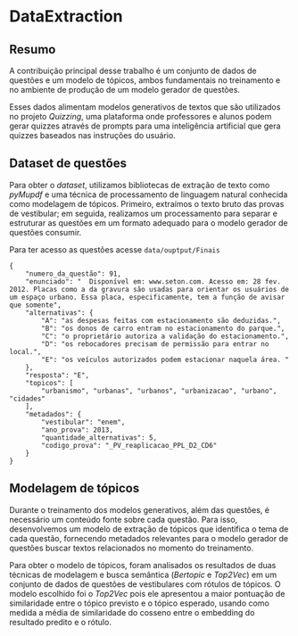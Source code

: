 # DataExtraction

## Resumo

A contribuição principal desse trabalho é um conjunto de dados de questões e um modelo de tópicos, ambos fundamentais no treinamento e no ambiente de produção de um modelo gerador de questões.

Esses dados alimentam modelos generativos de textos que são utilizados no projeto *Quizzing*, uma plataforma onde professores e alunos podem gerar quizzes através de prompts para uma inteligência artificial que gera quizzes baseados nas instruções do usuário.

## Dataset de questões

Para obter o *dataset*, utilizamos bibliotecas de extração de texto como *pyMupdf* e uma técnica de processamento de linguagem natural conhecida como modelagem de tópicos. Primeiro, extraímos o texto bruto das provas de vestibular; em seguida, realizamos um processamento para separar e estruturar as questões em um formato adequado para o modelo gerador de questões consumir.

Para ter acesso as questões acesse `data/ouptput/Finais`

```
{
    "numero_da_questão": 91,
    "enunciado": "  Disponível em: www.seton.com. Acesso em: 28 fev. 2012. Placas como a da gravura são usadas para orientar os usuários de um espaço urbano. Essa placa, especificamente, tem a função de avisar que somente",
    "alternativas": {
        "A": "as despesas feitas com estacionamento são deduzidas.",
        "B": "os donos de carro entram no estacionamento do parque.",
        "C": "o proprietário autoriza a validação do estacionamento.",
        "D": "os rebocadores precisam de permissão para entrar no local.",
        "E": "os veículos autorizados podem estacionar naquela área. "
    },
    "resposta": "E",
    "topicos": [
        "urbanismo", "urbanas", "urbanos", "urbanizacao", "urbano", "cidades"
    ],
    "metadados": {
        "vestibular": "enem",
        "ano_prova": 2013,
        "quantidade_alternativas": 5,
        "codigo_prova": "_PV_reaplicacao_PPL_D2_CD6"
    }
}
 ```

## Modelagem de tópicos

Durante o treinamento dos modelos generativos, além das questões, é necessário um conteúdo fonte sobre cada questão. Para isso, desenvolvemos um modelo de extração de tópicos que identifica o tema de cada questão, fornecendo metadados relevantes para o modelo gerador de questões buscar textos relacionados no momento do treinamento. 

Para obter o modelo de tópicos, foram analisados os resultados de duas técnicas de modelagem e busca semântica (*Bertopic* e *Top2Vec*) em um conjunto de dados de questões de vestibulares com rótulos de tópicos. O modelo escolhido foi o *Top2Vec* pois ele apresentou a maior pontuação de similaridade entre o tópico previsto e o tópico esperado, usando como medida a média de similaridade do cosseno entre o embedding do resultado predito e o rótulo.
